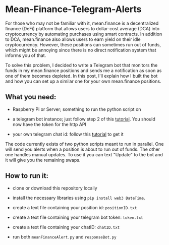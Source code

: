 # Mean-Finance-Telegram-Alerts

For those who may not be familiar with it, mean.finance is a decentralized finance (DeFi) platform that allows users to dollar-cost average (DCA) into cryptocurrency by automating purchases using smart contracts. In addition to DCA, mean.finance also allows users to earn yield on their idle cryptocurrency. However, these positions can sometimes run out of funds, which might be annoying since there is no direct notification system that informs you of that.

To solve this problem, I decided to write a Telegram bot that monitors the funds in my mean.finance positions and sends me a notification as soon as one of them becomes depleted. In this post, I'll explain how I built the bot and how you can set up a similar one for your own mean.finance positions. 

## What you need:
- Raspberry Pi or Server; something to run the python script on

- a telegram bot instance; just follow step 2 of this [tutorial](https://www.process.st/telegram-bot/). You should now have the token for the http API

- your own telegram chat id: follow this [tutorial](https://diyusthad.com/2022/03/how-to-get-your-telegram-chat-id.html) to get it

The code currently exists of two python scripts meant to run in parallel. One will send you alerts when a position is about to run out of funds. The other one handles manual updates. To use it you can text "Update" to the bot and it will give you the remaining swaps.


## How to run it:
- clone or download this repository locally

- install the necessary libraries using `pip install web3 DateTime`.

- create a text file containing your position id: `positionID.txt`

- create a text file containing your telegram bot token: `token.txt`

- create a text file containing your chatID: `chatID.txt`

- run both `meanFinanceAlert.py` and `responseBot.py`



